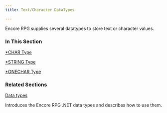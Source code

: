 ```yaml
---
title: Text/Character DataTypes

---
```


Encore RPG supplies several datatypes to store text or character values.

### In This Section

[*CHAR Type ](CharacterDataType.html)

[*STRING Type](Strings.html)

[*ONECHAR Type](OneChar.html)


### Related Sections

[Data types](DataTypes.html)

Introduces the Encore RPG .NET data types and describes how to use them.


